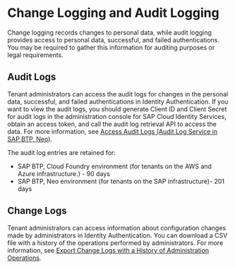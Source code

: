 <!-- loioe664db0715bc4826ac51a6c34cbeac99 -->

# Change Logging and Audit Logging

Change logging records changes to personal data, while audit logging provides access to personal data, successful, and failed authentications. You may be required to gather this information for auditing purposes or legal requirements.



<a name="loioe664db0715bc4826ac51a6c34cbeac99__section_zwk_tyg_jdb"/>

## Audit Logs

Tenant administrators can access the audit logs for changes in the personal data, successful, and failed authentications in Identity Authentication. If you want to view the audit logs, you should generate Client ID and Client Secret for audit logs in the administration console for SAP Cloud Identity Services, obtain an access token, and call the audit log retrieval API to access the data. For more information, see [Access Audit Logs \(Audit Log Service in SAP BTP, Neo\)](../Monitoring-and-Reporting/access-audit-logs-audit-log-service-in-sap-btp-neo-9f6b9a4.md).

The audit log entries are retained for:

-   SAP BTP, Cloud Foundry environment \(for tenants on the AWS and Azure infrastructure.\) - 90 days
-   SAP BTP, Neo environment \(for tenants on the SAP infrastructure\)- 201 days



<a name="loioe664db0715bc4826ac51a6c34cbeac99__section_e3x_21h_jdb"/>

## Change Logs

Tenant administrators can access information about configuration changes made by administrators in Identity Authentication. You can download a CSV file with a history of the operations performed by administrators. For more information, see [Export Change Logs with a History of Administration Operations](../Monitoring-and-Reporting/export-change-logs-with-a-history-of-administration-operations-9d96aae.md).


